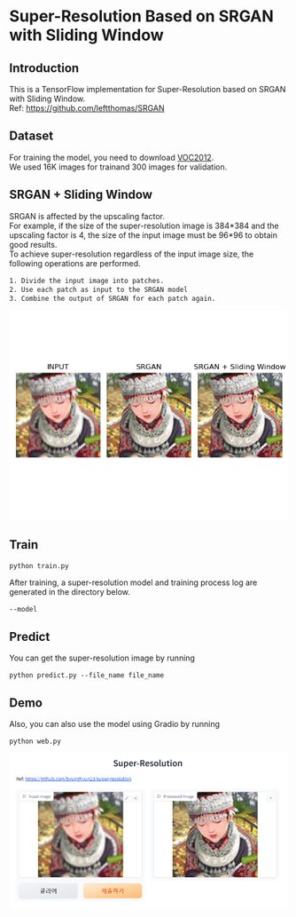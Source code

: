 # Super-Resolution Based on SRGAN with Sliding Window

## Introduction
This is a TensorFlow implementation for Super-Resolution based on SRGAN with Sliding Window.  
Ref: https://github.com/leftthomas/SRGAN

## Dataset
For training the model, you need to download [VOC2012](http://host.robots.ox.ac.uk/pascal/VOC/voc2012/).  
We used 16K images for trainand 300 images for validation.

## SRGAN + Sliding Window
SRGAN is affected by the upscaling factor.  
For example, if the size of the super-resolution image is 384\*384 and the upscaling factor is 4, the size of the input image must be 96\*96 to obtain good results.  
To achieve super-resolution regardless of the input image size, the following operations are performed.  
```
1. Divide the input image into patches.
2. Use each patch as input to the SRGAN model
3. Combine the output of SRGAN for each patch again.
```
![image](https://github.com/byunghyun23/super-resolution/blob/main/assets/fig1.png)

## Train
```
python train.py
```
After training, a super-resolution model and training process log are generated in the directory below.
```
--model
```

## Predict
You can get the super-resolution image by running
```
python predict.py --file_name file_name
```

## Demo
Also, you can also use the model using Gradio by running
```
python web.py
```
![image](https://github.com/byunghyun23/super-resolution/blob/main/assets/fig2.PNG)


